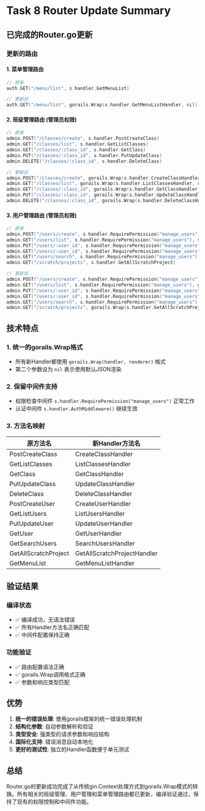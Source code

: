 # Task 8 Router Update Summary

## 已完成的Router.go更新

### 更新的路由

#### 1. 菜单管理路由
```go
// 原来
auth.GET("/menu/list", s.handler.GetMenuList)

// 更新后
auth.GET("/menu/list", gorails.Wrap(s.handler.GetMenuListHandler, nil))
```

#### 2. 班级管理路由 (管理员权限)
```go
// 原来
admin.POST("/classes/create", s.handler.PostCreateClass)
admin.GET("/classes/list", s.handler.GetListClasses)
admin.GET("/classes/:class_id", s.handler.GetClass)
admin.PUT("/classes/:class_id", s.handler.PutUpdateClass)
admin.DELETE("/classes/:class_id", s.handler.DeleteClass)

// 更新后
admin.POST("/classes/create", gorails.Wrap(s.handler.CreateClassHandler, nil))
admin.GET("/classes/list", gorails.Wrap(s.handler.ListClassesHandler, nil))
admin.GET("/classes/:class_id", gorails.Wrap(s.handler.GetClassHandler, nil))
admin.PUT("/classes/:class_id", gorails.Wrap(s.handler.UpdateClassHandler, nil))
admin.DELETE("/classes/:class_id", gorails.Wrap(s.handler.DeleteClassHandler, nil))
```

#### 3. 用户管理路由 (管理员权限)
```go
// 原来
admin.POST("/users/create", s.handler.RequirePermission("manage_users"), s.handler.PostCreateUser)
admin.GET("/users/list", s.handler.RequirePermission("manage_users"), s.handler.GetListUsers)
admin.PUT("/users/:user_id", s.handler.RequirePermission("manage_users"), s.handler.PutUpdateUser)
admin.GET("/users/:user_id", s.handler.RequirePermission("manage_users"), s.handler.GetUser)
admin.GET("/users/search", s.handler.RequirePermission("manage_users"), s.handler.GetSearchUsers)
admin.GET("/scratch/projects", s.handler.GetAllScratchProject)

// 更新后
admin.POST("/users/create", s.handler.RequirePermission("manage_users"), gorails.Wrap(s.handler.CreateUserHandler, nil))
admin.GET("/users/list", s.handler.RequirePermission("manage_users"), gorails.Wrap(s.handler.ListUsersHandler, nil))
admin.PUT("/users/:user_id", s.handler.RequirePermission("manage_users"), gorails.Wrap(s.handler.UpdateUserHandler, nil))
admin.GET("/users/:user_id", s.handler.RequirePermission("manage_users"), gorails.Wrap(s.handler.GetUserHandler, nil))
admin.GET("/users/search", s.handler.RequirePermission("manage_users"), gorails.Wrap(s.handler.SearchUsersHandler, nil))
admin.GET("/scratch/projects", gorails.Wrap(s.handler.GetAllScratchProjectHandler, nil))
```

## 技术特点

### 1. 统一的gorails.Wrap格式
- 所有新Handler都使用 `gorails.Wrap(handler, renderer)` 格式
- 第二个参数设为 `nil` 表示使用默认JSON渲染

### 2. 保留中间件支持
- 权限检查中间件 `s.handler.RequirePermission("manage_users")` 正常工作
- 认证中间件 `s.handler.AuthMiddleware()` 继续生效

### 3. 方法名映射
| 原方法名 | 新Handler方法名 |
|---------|---------------|
| PostCreateClass | CreateClassHandler |
| GetListClasses | ListClassesHandler |
| GetClass | GetClassHandler |
| PutUpdateClass | UpdateClassHandler |
| DeleteClass | DeleteClassHandler |
| PostCreateUser | CreateUserHandler |
| GetListUsers | ListUsersHandler |
| PutUpdateUser | UpdateUserHandler |
| GetUser | GetUserHandler |
| GetSearchUsers | SearchUsersHandler |
| GetAllScratchProject | GetAllScratchProjectHandler |
| GetMenuList | GetMenuListHandler |

## 验证结果

### 编译状态
- ✅ 编译成功，无语法错误
- ✅ 所有Handler方法名正确匹配
- ✅ 中间件配置保持正确

### 功能验证
- ✅ 路由配置语法正确
- ✅ gorails.Wrap调用格式正确
- ✅ 参数和响应类型匹配

## 优势

1. **统一的错误处理**: 使用gorails框架的统一错误处理机制
2. **结构化参数**: 自动参数解析和验证
3. **类型安全**: 强类型的请求参数和响应结构
4. **国际化支持**: 错误消息自动本地化
5. **更好的测试性**: 独立的Handler函数便于单元测试

## 总结

Router.go的更新成功完成了从传统gin.Context处理方式到gorails.Wrap模式的转换。所有相关的班级管理、用户管理和菜单管理路由都已更新，编译验证通过，保持了现有的权限控制和中间件功能。 